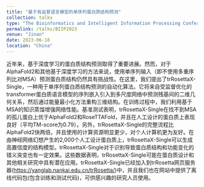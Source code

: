 ```yaml
---
title: "基于有监督语言模型的单序列蛋白质结构预测"
collection: talks
type: "The Bioinformatics and Intelligent Information Processing Conference 2023 (BIIP2023)"
permalink: /talks/BIIP2023
venue: "Jinan"
date: 2023-06-18
location: "China"
---
```


近年来，基于深度学习的蛋白质结构预测取得了重要进展。然而，对于AlphaFold2和其他基于深度学习的方法来说，使用单序列输入（即不使用多重序列比对MSA）预测蛋白质结构仍然具有挑战性。在这里，我们提出了trRosettaX-Single，一种用于单序列蛋白质结构预测的自动化算法。它将来自受监督优化的transformer蛋白质语言模型的序列嵌入引入到多尺度网络中预测残基间的二维几何关系，然后通过能量最小化方法重构三维结构。在训练过程中，我们利用基于MSA的知识蒸馏增强网络性能。基准测试表明，trRosettaX-Single在找不到MSA的孤儿蛋白上优于AlphaFold2和RoseTTAFold，并且在人工设计的蛋白质上表现良好（平均TM-score为0.79）。另外，trRosettaX-Single的完整流程比AlphaFold2快两倍，并且使用的计算资源明显更少，对个人计算机更为友好。在由神经网络幻想产生的2,000个人工设计蛋白质上，trRosettaX-Single可以生成高置信度的结构模型。trRosettaX-Single对于识别导致蛋白质结构和功能变化的错义突变也有一定效果。这些数据表明，trRosettaX-Single可能在蛋白质设计和其他相关研究中具有潜在应用。trRosettaX-Single已经加入到trRosetta网页服务器(https://yanglab.nankai.edu.cn/trRosetta/)中，并且我们也在网站中提供了离线代码包(包含训练和测试代码)，可供感兴趣的研究人员使用。
